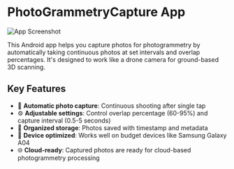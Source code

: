 # PhotoGrammetryCapture App

![App Screenshot](screenshot.png)

This Android app helps you capture photos for photogrammetry by automatically taking continuous photos at set intervals and overlap percentages. It's designed to work like a drone camera for ground-based 3D scanning.

## Key Features
- 📸 **Automatic photo capture**: Continuous shooting after single tap
- ⚙️ **Adjustable settings**: Control overlap percentage (60-95%) and capture interval (0.5-5 seconds)
- 📁 **Organized storage**: Photos saved with timestamp and metadata
- 📱 **Device optimized**: Works well on budget devices like Samsung Galaxy A04
- 🌐 **Cloud-ready**: Captured photos are ready for cloud-based photogrammetry processing
